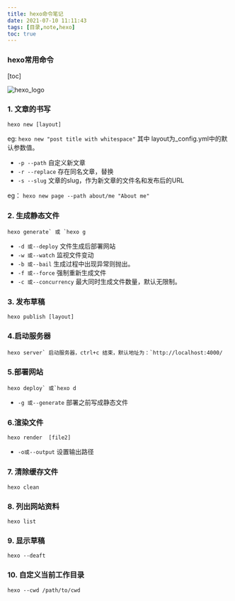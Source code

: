 ```yaml
---
title: hexo命令笔记
date: 2021-07-10 11:11:43
tags: [目录,note,hexo]
toc: true
---
```


### hexo常用命令

[toc]

![hexo_logo](https://gitee.com/xiaomo-xty/pic-go/raw/master/img/hexo_logo.png)

<!--more-->

### 1. 文章的书写

```
hexo new [layout] 
```

eg: `hexo new "post title with whitespace"` 其中 layout为_config.yml中的默认参数值。

- `-p --path` 自定义新文章
- `-r --replace` 存在同名文章，替换
- `-s --slug` 文章的slug，作为新文章的文件名和发布后的URL

eg： `hexo new page --path about/me "About me"`

### 2. 生成静态文件

```
hexo generate` 或 `hexo g
```

- `-d 或--deploy` 文件生成后部署网站
- `-w 或--watch` 监视文件变动
- `-b 或--bail` 生成过程中出现异常则抛出。
- `-f 或--force` 强制重新生成文件
- `-c 或--concurrency` 最大同时生成文件数量，默认无限制。

### 3. 发布草稿

```
hexo publish [layout] 
```

### 4.启动服务器

```
hexo server` 启动服务器，ctrl+c 结束，默认地址为：`http://localhost:4000/
```

### 5.部署网站

```
hexo deploy` 或`hexo d
```

- `-g 或--generate` 部署之前写成静态文件

### 6.渲染文件

```
hexo render  [file2]
```

- `-o或--output` 设置输出路径

### 7. 清除缓存文件

```
hexo clean
```

### 8. 列出网站资料

```
hexo list 
```

### 9. 显示草稿

```
hexo --deaft
```

### 10. 自定义当前工作目录

```
hexo --cwd /path/to/cwd
```